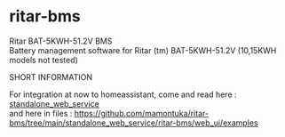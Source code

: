 # ritar-bms
Ritar BAT-5KWH-51.2V BMS  <br />
Battery management software for Ritar (tm) BAT-5KWH-51.2V (10,15KWH models not tested)  <br />

SHORT INFORMATION </br>

For integration at now to homeassistant, come and read here : [standalone_web_service
](https://github.com/mamontuka/ritar-bms/tree/main/standalone_web_service) </br>
and here in files : https://github.com/mamontuka/ritar-bms/tree/main/standalone_web_service/ritar-bms/web_ui/examples </br>
